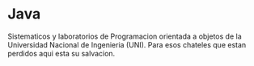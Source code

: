 # Java

Sistematicos y laboratorios de Programacion orientada a objetos de la Universidad Nacional de Ingenieria (UNI).
Para esos chateles que estan perdidos aqui esta su salvacion.
